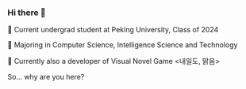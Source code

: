 ### Hi there 👋
🔭 Current undergrad student at Peking University, Class of 2024

🌱 Majoring in Computer Science, Intelligence Science and Technology

💬 Currently also a developer of Visual Novel Game <내일도, 맑음>

So... why are you here?


<!--
**timingsniper/timingsniper** is a ✨ _special_ ✨ repository because its `README.md` (this file) appears on your GitHub profile.

Here are some ideas to get you started:

- 🔭 I’m currently working on ...
- 🌱 I’m currently learning ...
- 👯 I’m looking to collaborate on ...
- 🤔 I’m looking for help with ...
- 💬 Ask me about ...
- 📫 How to reach me: ...
- 😄 Pronouns: ...
- ⚡ Fun fact: ...
-->
